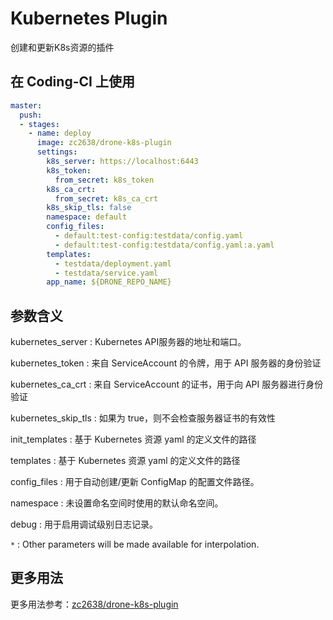 # Kubernetes Plugin

创建和更新K8s资源的插件

## 在 Coding-CI 上使用

```yml
master:
  push:
  - stages:
    - name: deploy
      image: zc2638/drone-k8s-plugin
      settings:
        k8s_server: https://localhost:6443
        k8s_token:
          from_secret: k8s_token
        k8s_ca_crt:
          from_secret: k8s_ca_crt
        k8s_skip_tls: false
        namespace: default
        config_files:
          - default:test-config:testdata/config.yaml
          - default:test-config:testdata/config.yaml:a.yaml
        templates:
          - testdata/deployment.yaml
          - testdata/service.yaml
        app_name: ${DRONE_REPO_NAME}
```

## 参数含义

kubernetes_server
: Kubernetes API服务器的地址和端口。

kubernetes_token
: 来自 ServiceAccount 的令牌，用于 API 服务器的身份验证

kubernetes_ca_crt
: 来自 ServiceAccount 的证书，用于向 API 服务器进行身份验证

kubernetes_skip_tls
: 如果为 true，则不会检查服务器证书的有效性

init_templates
: 基于 Kubernetes 资源 yaml 的定义文件的路径

templates
: 基于 Kubernetes 资源 yaml 的定义文件的路径

config_files
: 用于自动创建/更新 ConfigMap 的配置文件路径。

namespace
: 未设置命名空间时使用的默认命名空间。

debug
: 用于启用调试级别日志记录。

`*`
: Other parameters will be made available for interpolation.

## 更多用法

更多用法参考：[zc2638/drone-k8s-plugin](https://github.com/zc2638/drone-k8s-plugin)
